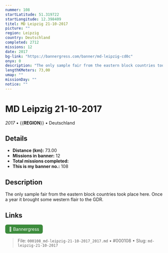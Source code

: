 ```yaml
---
nummer: 108
startLatitude: 51.319722
startLongitude: 12.398409
titel: MD Leipzig 21-10-2017
picture: ""
region: Leipzig
country: Deutschland
completed: 2712
missions: 12
date: 2017
bg-link: "https://bannergress.com/banner/md-leipzig-cd0c"
onyx: 0
description: "The only sample fair from the eastern block countries took place here. Once a year it brought some western flair to the GDR."
lengthKMeters: 73,00
umap: ""
missionDay: ""
notice: ""
---
```

# MD Leipzig 21-10-2017

*2017* • {{__REGION__}} • Deutschland





## Details
- **Distance (km):** 73.00
- **Missions in banner:** 12
- **Total missions completed:** 
- **This is my banner no.:** 108



## Description
The only sample fair from the eastern block countries took place here. Once a year it brought some western flair to the GDR.



## Links
<a href="https://bannergress.com/banner/md-leipzig-cd0c" target="_blank" style="display:inline-block;margin-right:8px;padding:6px 12px;background:#3c8b3c;color:#fff;text-decoration:none;border-radius:6px;">🔗 Bannergress</a>



> File: `000108_md-leipzig-21-10-2017_2017.md` • #000108 • Slug: `md-leipzig-21-10-2017`
